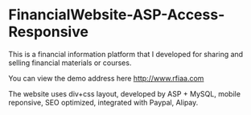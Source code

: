 # FinancialWebsite-ASP-Access-Responsive
 
This is a financial information platform that I developed for sharing and selling financial materials or courses.

You can view the demo address here http://www.rfiaa.com

The website uses div+css layout, developed by ASP + MySQL, mobile reponsive, SEO optimized, integrated with Paypal, Alipay.
